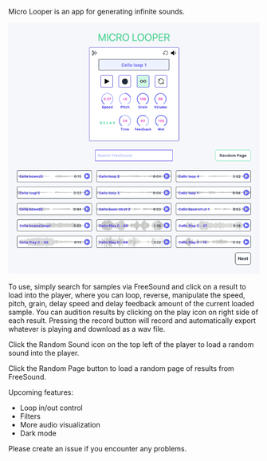 Micro Looper is an app for generating infinite sounds.

![Space](src/assets/microlooper.png)

To use, simply search for samples via FreeSound and click on a result to load into the player, where you can loop, reverse, manipulate the speed, pitch, grain, delay speed and delay feedback amount of the current loaded sample. You can audition results by clicking on the play icon on right side of each result.
Pressing the record button will record and automatically export whatever is playing and download as a wav file.

Click the Random Sound icon on the top left of the player to load a random sound into the player.

Click the Random Page button to load a random page of results from FreeSound.

Upcoming features:

- Loop in/out control
- Filters
- More audio visualization
- Dark mode

Please create an issue if you encounter any problems.
